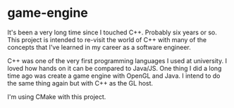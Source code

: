 # game-engine

It's been a very long time since I touched C++. Probably six years or so. This project is intended to re-visit the world
of C++ with many of the concepts that I've learned in my career as a software engineer.

C++ was one of the very first programming languages I used at university. I loved how hands on it can be compared to
Java/JS. One thing I did a long time ago was create a game engine with OpenGL and Java. I intend to do the same thing
again but with C++ as the GL host.

I'm using CMake with this project.